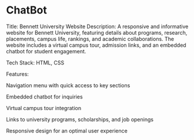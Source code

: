 # ChatBot
Title: Bennett University Website
Description:
A responsive and informative website for Bennett University, featuring details about programs, research, placements, campus life, rankings, and academic collaborations. The website includes a virtual campus tour, admission links, and an embedded chatbot for student engagement.

Tech Stack: HTML, CSS

Features:

Navigation menu with quick access to key sections

Embedded chatbot for inquiries

Virtual campus tour integration

Links to university programs, scholarships, and job openings

Responsive design for an optimal user experience
